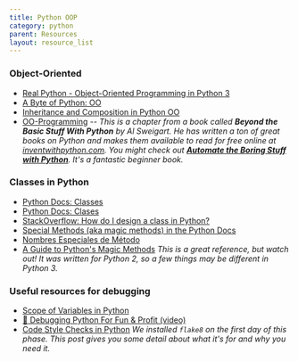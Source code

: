 ```yaml
---
title: Python OOP
category: python
parent: Resources
layout: resource_list
---
```



### Object-Oriented

- [Real Python - Object-Oriented Programming in Python 3](https://realpython.com/python3-object-oriented-programming/)
- [A Byte of Python: OO](https://python.swaroopch.com/oop.html)
- [Inheritance and Composition in Python OO](https://realpython.com/inheritance-composition-python/)
- [OO-Programming](https://inventwithpython.com/beyond/chapter15.html) -- _This is a chapter from a book called **Beyond the Basic Stuff With Python** by Al Sweigart. He has written a ton of great books on Python and makes them available to read for free online at [inventwithpython.com](https://inventwithpython.com/). You might check out [**Automate the Boring Stuff with Python**](https://automatetheboringstuff.com/). It's a fantastic beginner book._

### Classes in Python

- [Python Docs: Classes](https://docs.python.org/3/tutorial/classes.html)
- [Python Docs: Clases](https://docs.python.org/es/3/tutorial/classes.html)
- [StackOverflow: How do I design a class in Python?](https://stackoverflow.com/questions/4203163/how-do-i-design-a-class-in-python/4203836#4203836)
- [Special Methods (aka magic methods) in the Python Docs](https://docs.python.org/3/reference/datamodel.html#special-method-names)
- [Nombres Especiales de Método](https://docs.python.org/es/3/reference/datamodel.html#special-method-names)
- [A Guide to Python's Magic Methods](https://rszalski.github.io/magicmethods/) _This is a great reference, but watch out! It was written for Python 2, so a few things may be different in Python 3._

### Useful resources for debugging

- [Scope of Variables in Python](https://www.datacamp.com/community/tutorials/scope-of-variables-python)
- [🐛 Debugging Python For Fun & Profit (video)](https://www.youtube.com/watch?v=rMCZgYfEJJI)
- [Code Style Checks in Python](https://julien.danjou.info/code-style-checks-in-python/) _We installed `flake8` on the first day of this phase. This post gives you some detail about what it's for and why you need it._

